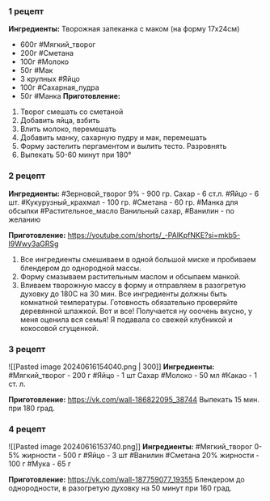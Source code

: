 ### 1 рецепт
**Ингредиенты:**
Творожная запеканка с маком (на форму 17х24см)
- ﻿﻿600г #Мягкий_творог
- ﻿﻿200г #Сметана
- ﻿﻿100г #Молоко
- ﻿﻿50г #Мак
- ﻿﻿3 крупных #Яйцо
- ﻿﻿100г #Cахарная_пудра 
- 50г #Манка
**Приготовление:**
1. ﻿﻿﻿Творог смешать со сметаной
2. ﻿﻿﻿Добавить яйца, взбить
3. ﻿﻿﻿Влить молоко, перемешать
4. ﻿﻿﻿Добавить манку, сахарную пудру и мак, перемешать
5. ﻿﻿﻿Форму застелить пергаментом и вылить тесто. Разровнять
6. Выпекать 50-60 минут при 180°

### 2 рецепт 
**Ингредиенты:**
#Зерновой_творог 9% - 900 гр.
Сахар - 6 ст.л.
#Яйцо - 6 шт.
#Кукурузный_крахмал - 100 гр.
#Сметана - 60 гр.
#Манка для обсыпки
#Растительное_масло
Ванильный сахар, #Ванилин - по желанию

**Приготовление:**
https://youtube.com/shorts/_-PAlKpfNKE?si=mkb5-I9Wwy3aGRSg
1. ﻿﻿﻿Все ингредиенты смешиваем в одной большой миске и пробиваем блендером до однородной массы.
2. ﻿﻿﻿Форму смазываем растительным маслом и обсыпаем манкой.
3. ﻿﻿﻿Вливаем творожную массу в форму и отправляем в разогретую духовку до 180С на 30 мин.
Все ингредиенты должны быть комнатной температуры.
Готовность обязательно проверяйте деревянной шпажкой.
Вот и все! Получается ну ооочень вкусно, у меня оценила вся семья! Я подавала со свежей клубникой и кокосовой сгущенкой.
### 3 рецепт
![[Pasted image 20240616154040.png | 300]]
**Ингредиенты:**
#Мягкий_творог - 200 г
#Яйцо - 1 шт
Сахар
#Молоко - 50 мл
#Какао - 1 ст. л.

**Приготовление:**
https://vk.com/wall-186822095_38744
Выпекать 15 мин. при 180 град.
### 4 рецепт
![[Pasted image 20240616153740.png]]
**Ингредиенты:**
#Мягкий_творог 0-5% жирности - 500 г
#Яйцо - 3 шт
#Ванилин 
#Сметана 20% жирности - 100 г
#Мука - 65 г

**Приготовление:**
https://vk.com/wall-187759077_19355
Блендером до однородности, в разогретую духовку на 50 минут при 160 град.
